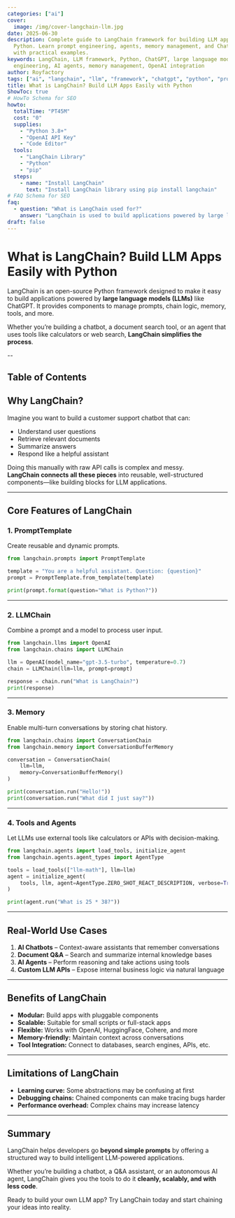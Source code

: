 ```yaml
---
categories: ["ai"]
cover:
  image: /img/cover-langchain-llm.jpg
date: 2025-06-30
description: Complete guide to LangChain framework for building LLM applications with
  Python. Learn prompt engineering, agents, memory management, and ChatGPT integration
  with practical examples.
keywords: LangChain, LLM framework, Python, ChatGPT, large language models, prompt
  engineering, AI agents, memory management, OpenAI integration
author: Royfactory
tags: ["ai", "langchain", "llm", "framework", "chatgpt", "python", "prompt-engineering", "agent", "memory"]
title: What is LangChain? Build LLM Apps Easily with Python
ShowToc: true
# HowTo Schema for SEO
howto:
  totalTime: "PT45M"
  cost: "0"
  supplies:
    - "Python 3.8+"
    - "OpenAI API Key"
    - "Code Editor"
  tools:
    - "LangChain Library"
    - "Python"
    - "pip"
  steps:
    - name: "Install LangChain"
      text: "Install LangChain library using pip install langchain"
# FAQ Schema for SEO
faq:
  - question: "What is LangChain used for?"
    answer: "LangChain is used to build applications powered by large language models (LLMs) like ChatGPT. It simplifies creating chatbots, document search tools, and AI agents."
draft: false
---
```


# What is LangChain? Build LLM Apps Easily with Python

LangChain is an open-source Python framework designed to make it easy to build applications powered by **large language models (LLMs)** like ChatGPT. It provides components to manage prompts, chain logic, memory, tools, and more.

Whether you’re building a chatbot, a document search tool, or an agent that uses tools like calculators or web search, **LangChain simplifies the process**.

--
## Table of Contents

## Why LangChain?

Imagine you want to build a customer support chatbot that can:
- Understand user questions
- Retrieve relevant documents
- Summarize answers
- Respond like a helpful assistant

Doing this manually with raw API calls is complex and messy.  
**LangChain connects all these pieces** into reusable, well-structured components—like building blocks for LLM applications.

---

## Core Features of LangChain

### 1. PromptTemplate

Create reusable and dynamic prompts.

```python
from langchain.prompts import PromptTemplate

template = "You are a helpful assistant. Question: {question}"
prompt = PromptTemplate.from_template(template)

print(prompt.format(question="What is Python?"))
````

---

### 2. LLMChain

Combine a prompt and a model to process user input.

```python
from langchain.llms import OpenAI
from langchain.chains import LLMChain

llm = OpenAI(model_name="gpt-3.5-turbo", temperature=0.7)
chain = LLMChain(llm=llm, prompt=prompt)

response = chain.run("What is LangChain?")
print(response)
```

---

### 3. Memory

Enable multi-turn conversations by storing chat history.

```python
from langchain.chains import ConversationChain
from langchain.memory import ConversationBufferMemory

conversation = ConversationChain(
    llm=llm,
    memory=ConversationBufferMemory()
)

print(conversation.run("Hello!"))
print(conversation.run("What did I just say?"))
```

---

### 4. Tools and Agents

Let LLMs use external tools like calculators or APIs with decision-making.

```python
from langchain.agents import load_tools, initialize_agent
from langchain.agents.agent_types import AgentType

tools = load_tools(["llm-math"], llm=llm)
agent = initialize_agent(
    tools, llm, agent=AgentType.ZERO_SHOT_REACT_DESCRIPTION, verbose=True
)

print(agent.run("What is 25 * 38?"))
```

---

## Real-World Use Cases

1. **AI Chatbots** – Context-aware assistants that remember conversations
2. **Document Q\&A** – Search and summarize internal knowledge bases
3. **AI Agents** – Perform reasoning and take actions using tools
4. **Custom LLM APIs** – Expose internal business logic via natural language

---

## Benefits of LangChain

* **Modular:** Build apps with pluggable components
* **Scalable:** Suitable for small scripts or full-stack apps
* **Flexible:** Works with OpenAI, HuggingFace, Cohere, and more
* **Memory-friendly:** Maintain context across conversations
* **Tool Integration:** Connect to databases, search engines, APIs, etc.

---

## Limitations of LangChain

* **Learning curve:** Some abstractions may be confusing at first
* **Debugging chains:** Chained components can make tracing bugs harder
* **Performance overhead:** Complex chains may increase latency

---

## Summary

LangChain helps developers go **beyond simple prompts** by offering a structured way to build intelligent LLM-powered applications.

Whether you’re building a chatbot, a Q\&A assistant, or an autonomous AI agent, LangChain gives you the tools to do it **cleanly, scalably, and with less code**.

Ready to build your own LLM app?
Try LangChain today and start chaining your ideas into reality.